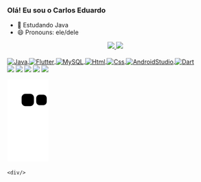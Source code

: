### Olá! Eu sou o Carlos Eduardo

- 🌱 Estudando Java
- 😄 Pronouns:  ele/dele

<div align="center">
  <a href="https://github.com/Dev-CarlosEduardo">
  <img height="120em" src="https://github-readme-stats.vercel.app/api?username=Dev-CarlosEduardo&show_icons=true&theme=dracula&include_all_commits=true&count_private=true"/>
  <img height="120em" src="https://github-readme-stats.vercel.app/api/top-langs/?username=Dev-CarlosEduardo&layout=compact&langs_count=7&theme=dracula"/>
</div>
  <div style="display: inline_block"><br>
  <img align="center" alt="Java" height="80" width="80" src="https://cdn.jsdelivr.net/gh/devicons/devicon/icons/java/java-original-wordmark.svg">
    <img align="center" alt="Flutter" height="50" width="50" src="https://cdn.jsdelivr.net/gh/devicons/devicon/icons/flutter/flutter-original.svg">
     <img align="center" alt="MySQL" height="90" width="90" src="https://cdn.jsdelivr.net/gh/devicons/devicon/icons/mysql/mysql-original-wordmark.svg">
    <img align="center" alt="Html" height="60" width="60" src="https://cdn.jsdelivr.net/gh/devicons/devicon/icons/html5/html5-plain-wordmark.svg">
    <img align="center" alt="Css" height="60" width="60" src="https://cdn.jsdelivr.net/gh/devicons/devicon/icons/css3/css3-plain-wordmark.svg">
    <img align="center" alt="AndroidStudio" height="80" width="80" src="https://cdn.jsdelivr.net/gh/devicons/devicon/icons/android/android-original-wordmark.svg">
    <img align="center" alt="Dart" height="100" width="100" src="https://cdn.jsdelivr.net/gh/devicons/devicon/icons/dart/dart-original-wordmark.svg">
</div>
  
  <div>
    <a href="" target="_blank"><img src="https://img.shields.io/badge/YouTube-FF0000?style=for-the-badge&logo=youtube&logoColor=white" target="_blank"></a>
  <a href="" target="_blank"><img src="https://img.shields.io/badge/-Instagram-%23E4405F?style=for-the-badge&logo=instagram&logoColor=white" target="_blank"></a>
 <a href="" target="_blank"><img src="https://img.shields.io/badge/Discord-7289DA?style=for-the-badge&logo=discord&logoColor=white" target="_blank"></a> 
  <a href = ""><img src="https://img.shields.io/badge/-Gmail-%23333?style=for-the-badge&logo=gmail&logoColor=white" target="_blank"></a>
  <a href="" target="_blank"><img src="https://img.shields.io/badge/-LinkedIn-%230077B5?style=for-the-badge&logo=linkedin&logoColor=white" target="_blank"></a> 
 
  ![Snake animation](https://github.com/rafaballerini/rafaballerini/blob/output/github-contribution-grid-snake.svg)
 
    <div/>
